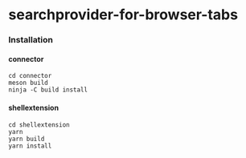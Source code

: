 # searchprovider-for-browser-tabs

### Installation
#### connector
```
cd connector
meson build
ninja -C build install
```

#### shellextension
```
cd shellextension
yarn
yarn build
yarn install
```